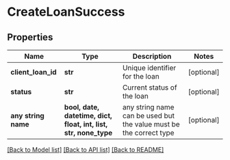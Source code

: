 # CreateLoanSuccess


## Properties
Name | Type | Description | Notes
------------ | ------------- | ------------- | -------------
**client_loan_id** | **str** | Unique identifier for the loan | [optional] 
**status** | **str** | Current status of the loan | [optional] 
**any string name** | **bool, date, datetime, dict, float, int, list, str, none_type** | any string name can be used but the value must be the correct type | [optional]

[[Back to Model list]](../README.md#documentation-for-models) [[Back to API list]](../README.md#documentation-for-api-endpoints) [[Back to README]](../README.md)


